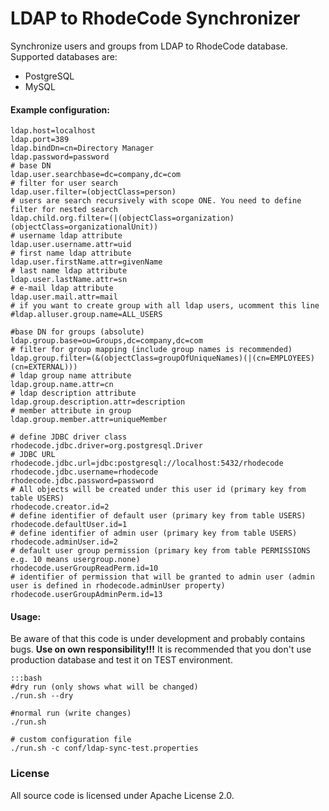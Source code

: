 # LDAP to RhodeCode Synchronizer

Synchronize users and groups from LDAP to RhodeCode database. Supported databases are:
*    PostgreSQL
*    MySQL

#### Example configuration:

    ldap.host=localhost
    ldap.port=389
    ldap.bindDn=cn=Directory Manager
    ldap.password=password
    # base DN
    ldap.user.searchbase=dc=company,dc=com
    # filter for user search
    ldap.user.filter=(objectClass=person)
    # users are search recursively with scope ONE. You need to define filter for nested search
    ldap.child.org.filter=(|(objectClass=organization)(objectClass=organizationalUnit))
    # username ldap attribute
    ldap.user.username.attr=uid
    # first name ldap attribute
    ldap.user.firstName.attr=givenName
    # last name ldap attribute
    ldap.user.lastName.attr=sn
    # e-mail ldap attribute
    ldap.user.mail.attr=mail
    # if you want to create group with all ldap users, ucomment this line
    #ldap.alluser.group.name=ALL_USERS

    #base DN for groups (absolute)
    ldap.group.base=ou=Groups,dc=company,dc=com
    # filter for group mapping (include group names is recommended)
    ldap.group.filter=(&(objectClass=groupOfUniqueNames)(|(cn=EMPLOYEES)(cn=EXTERNAL)))
    # ldap group name attribute
    ldap.group.name.attr=cn
    # ldap description attribute
    ldap.group.description.attr=description
    # member attribute in group
    ldap.group.member.attr=uniqueMember

    # define JDBC driver class
    rhodecode.jdbc.driver=org.postgresql.Driver
    # JDBC URL
    rhodecode.jdbc.url=jdbc:postgresql://localhost:5432/rhodecode
    rhodecode.jdbc.username=rhodecode
    rhodecode.jdbc.password=password
    # All objects will be created under this user id (primary key from table USERS)
    rhodecode.creator.id=2
    # define identifier of default user (primary key from table USERS)
    rhodecode.defaultUser.id=1
    # define identifier of admin user (primary key from table USERS)
    rhodecode.adminUser.id=2
    # default user group permission (primary key from table PERMISSIONS e.g. 10 means usergroup.none)
    rhodecode.userGroupReadPerm.id=10
    # identifier of permission that will be granted to admin user (admin user is defined in rhodecode.adminUser property)
    rhodecode.userGroupAdminPerm.id=13


#### Usage:
Be aware of that this code is under development and probably contains bugs. **Use on own responsibility!!!**
It is recommended that you don't use production database and test it on TEST environment.

    :::bash
    #dry run (only shows what will be changed)
    ./run.sh --dry

    #normal run (write changes)
    ./run.sh

    # custom configuration file
    ./run.sh -c conf/ldap-sync-test.properties

### License

All source code is licensed under Apache License 2.0.
